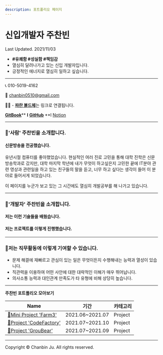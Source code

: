 ```yaml
---
description: 포트폴리오 페이지
---
```


# 신입개발자 주찬빈



Last Updated. 2021/11/03

* **#유쾌함 #성실함 #책임감**
* 열심히 달려나가고 있는 신입 개발자입니다.
* 긍정적인 에너지로 열심히 일하고 싶습니다.

***

📞 010-5019-4162

💌 chanbin0510@gmail.com

🙋‍♀️ - [**파란 볼드체**](broken-reference)는 링크로 연결됩니다.

[**GitBook**](https://undefined-33.gitbook.io/undefined/)** **I** **[**GitHub**](https://github.com/chanbin0510/test)** **I [Notion](broken-reference)

***

### 🚀'사람' 주찬빈을 소개합니다. <a href="89b593ba-f443-4213-beb9-6a41096accdf" id="89b593ba-f443-4213-beb9-6a41096accdf"></a>

#### 신문방송을 전공했습니다. <a href="1d3e4349-2216-4123-b51f-8ad6e4f1ad76" id="1d3e4349-2216-4123-b51f-8ad6e4f1ad76"></a>

유년시절 컴퓨터를 좋아했었습니다. 현실적인 여러 진로 고민을 통해 대학 진학은 신문방송학과로 갔지만, 대학 마지막 학년에 내가 무엇이 하고싶은지 고민한 끝에 IT분야 관련 영상과 관련일을 하고 있는 친구들의 말을 듣고, 너무 하고 싶다는 생각이 들어 이 분야로 들어서게 되었습니다.

이 페이지를 누군가 보고 있는 그 시간에도 열심히 개발공부를 해 나가고 있습니다.

***

### 🚀'개발자' 주찬빈을 소개합니다. <a href="01f1181e-9772-48b7-9a9a-a57d252ba08b" id="01f1181e-9772-48b7-9a9a-a57d252ba08b"></a>

#### 저는 이런 기술들을 배웠습니다. <a href="507460fc-84d1-4743-843d-5050d001acf2" id="507460fc-84d1-4743-843d-5050d001acf2"></a>

#### 저는 프로젝트를 이렇게 진행했습니다. <a href="ae1ec75f-88ff-48a0-8752-3386c48efbd6" id="ae1ec75f-88ff-48a0-8752-3386c48efbd6"></a>



***

### 🚀저는 직무활동에 이렇게 기여할 수 있습니다. <a href="f8e90075-a650-4088-b195-086024ff2c20" id="f8e90075-a650-4088-b195-086024ff2c20"></a>

* 문제 해결에 재빠르고 관심이 있는 일은 무엇이든지 수행해내는 능력과 열성이 있습니다.
* 직관력을 이용하여 어떤 사안에 대한 대략적인 이해가 매우 뛰어납니다.
* 의사소통 능력과 대인관계 만족도가 타 유형에 비해 상당히 높습니다.

***

**주찬빈 포트폴리오 모아보기**

| Name                                                                                                  | 기간               | 카테고리    |
| ----------------------------------------------------------------------------------------------------- | ---------------- | ------- |
| [🐹Mini Project 'Farm3'](https://www.notion.so/Mini-Project-Farm3-9116e90132e84551baca299106de1ee5)   | 2021.06\~2021.07 | Project |
| [🔩Project 'CodeFactory'](https://www.notion.so/Project-CodeFactory-cac4af9f34954ed281dac6128b2603c2) | 2021.07\~2021.10 | Project |
| [🚀Project 'GrouBear'](https://www.notion.so/Project-GrouBear-058e583a74e547b0b483951cd50acba8)       | 2021.07\~2021.09 | Project |

***

Copyright © Chanbin Ju. All rights reserved.
